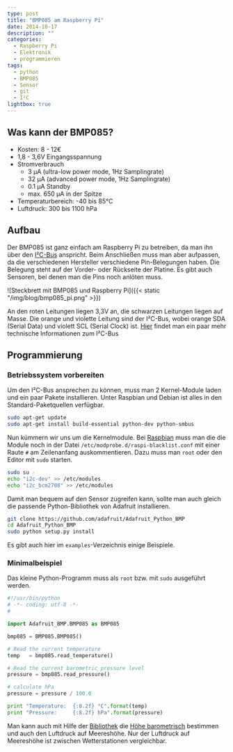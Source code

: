```yaml
---
type: post
title: "BMP085 am Raspberry Pi"
date: 2014-10-17
description: ""
categories:
  - Raspberry Pi
  - Elektronik
  - programmieren
tags:
  - python
  - BMP085
  - Sensor
  - git
  - I²C
lightbox: true
---
```



## Was kann der BMP085? ##
 - Kosten: 8 - 12€
 - 1,8 - 3,6V Eingangsspannung
 - Stromverbrauch
     - 3 µA (ultra-low power mode, 1Hz Samplingrate)
     - 32 µA (advanced power mode, 1Hz Samplingrate)
     - 0.1 μA Standby
     - max. 650 μA in der Spitze
 - Temperaturbereich: -40 bis 85°C
 - Luftdruck: 300 bis 1100 hPa

## Aufbau ##
Der BMP085 ist ganz einfach am Raspberry Pi zu betreiben, da man ihn über
den [I²C-Bus] anspricht. Beim Anschließen muss man aber aufpassen, da die
verschiedenen Hersteller verschiedene Pin-Belegungen haben. Die Belegung
steht auf der Vorder- oder Rückseite der Platine. Es gibt auch Sensoren,
bei denen man die Pins noch anlöten muss.

![Steckbrett mit BMP085 und Raspberry Pi]({{< static "/img/blog/bmp085_pi.png" >}})

An den roten Leitungen liegen 3,3V an, die schwarzen Leitungen liegen auf Masse.
Die orange und violette Leitung sind der I²C-Bus, wobei 
orange SDA (Serial Data) und violett SCL (Serial Clock) ist. [Hier] findet man ein
paar mehr technische Informationen zum I²C-Bus

## Programmierung ##

### Betriebssystem vorbereiten ###

Um den I²C-Bus ansprechen zu können, muss man 2 Kernel-Module laden und ein paar Pakete
installieren. Unter Raspbian und Debian ist alles in den Standard-Paketquellen verfügbar.

``` sh
sudo apt-get update
sudo apt-get install build-essential python-dev python-smbus
```

Nun kümmern wir uns um die Kernelmodule. Bei [Raspbian] muss man die die Module
noch in der Datei `/etc/modprobe.d/raspi-blacklist.conf` mit einer Raute `#` 
am Zeilenanfang auskommentieren. Dazu muss man `root` oder den Editor mit `sudo`
starten.

``` sh
sudo su -
echo "i2c-dev" >> /etc/modules
echo "i2c_bcm2708" >> /etc/modules
```

Damit man bequem auf den Sensor zugreifen kann, sollte man auch gleich die passende
Python-Bibliothek von Adafruit installieren.

``` sh
git clone https://github.com/adafruit/Adafruit_Python_BMP
cd Adafruit_Python_BMP
sudo python setup.py install
```

Es gibt auch hier im `examples`-Verzeichnis einige Beispiele.

### Minimalbeispiel ###

Das kleine Python-Programm muss als `root` bzw. mit `sudo` ausgeführt werden.

``` python
#!/usr/bin/python
# -*- coding: utf-8 -*-
#

import Adafruit_BMP.BMP085 as BMP085

bmp085 = BMP085.BMP085()

# Read the current temperature
temp   = bmp085.read_temperature()

# Read the current barometric pressure level
pressure = bmp085.read_pressure()

# calculate hPa
pressure = pressure / 100.0

print "Temperature:  {:8.2f} °C".format(temp)
print "Pressure:     {:8.2f} hPa".format(pressure)
```

Man kann auch mit Hilfe der [Bibliothek] die [Höhe barometrisch] bestimmen und auch den Luftdruck
auf Meereshöhe. Nur der Luftdruck auf Meereshöhe ist zwischen Wetterstationen vergleichbar.

[I²C-Bus]: http://de.wikipedia.org/wiki/I%C2%B2C
[Hier]: http://www.timmermann.org/ralph/index.htm?http://www.ralph.timmermann.org/elektronik/i2c.htm
[Raspbian]: http://www.raspbian.org/
[Bibliothek]: https://github.com/adafruit/Adafruit_Python_BMP
[Höhe barometrisch]: http://de.wikipedia.org/wiki/Barometrische_H%C3%B6henformel
